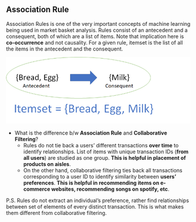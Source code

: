 ## Association Rule

Association Rules is one of the very important concepts of machine learning being used in market basket analysis. Rules consist of an antecedent and a consequent, both of which are a list of items. Note that implication here is **co-occurrence** and not causality. For a given rule, itemset is the list of all the items in the antecedent and the consequent.

![Association Rule](Rule.png)









* What is the difference b/w **Association Rule** and **Collaborative Filtering**?
  * Rules do not tie back a users’ different transactions __over time__ to identify relationships. List of items with unique transaction IDs (**from all users**) are studied as one group. **This is helpful in placement of products on aisles**. 
  * On the other hand, collaborative filtering ties back all transactions corresponding to a user ID to identify similarity between **users’ preferences**. **This is helpful in recommending items on e-commerce websites, recommending songs on spotify, etc**.



P.S. Rules do not extract an individual’s preference, rather find relationships between set of elements of every distinct transaction. This is what makes them different from collaborative filtering.
